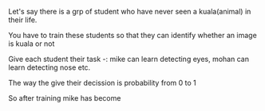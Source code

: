 Let's say there is a grp of student who have never seen a kuala(animal) in their life.  

You have to train these students so that they can identify whether an image is kuala or not   

Give each student their task -: mike can learn detecting eyes, mohan can learn detecting nose etc.  

The way the give their decission is probability from 0 to 1  

So after training mike has become 
